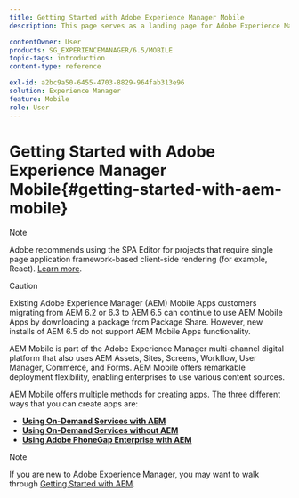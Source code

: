 ```yaml
---
title: Getting Started with Adobe Experience Manager Mobile
description: This page serves as a landing page for Adobe Experience Manager Mobile. Follow this page as a starting point so you can learn about the three different ways for creating apps.

contentOwner: User
products: SG_EXPERIENCEMANAGER/6.5/MOBILE
topic-tags: introduction
content-type: reference

exl-id: a2bc9a50-6455-4703-8829-964fab313e96
solution: Experience Manager
feature: Mobile
role: User
---
```

# Getting Started with Adobe Experience Manager Mobile{#getting-started-with-aem-mobile}

>[!NOTE]
>
>Adobe recommends using the SPA Editor for projects that require single page application framework-based client-side rendering (for example, React). [Learn more](/help/sites-developing/spa-overview.md).

>[!CAUTION]
>
>Existing Adobe Experience Manager (AEM) Mobile Apps customers migrating from AEM 6.2 or 6.3 to AEM 6.5 can continue to use AEM Mobile Apps by downloading a package from Package Share. However, new installs of AEM 6.5 do not support AEM Mobile Apps functionality.

AEM Mobile is part of the Adobe Experience Manager multi-channel digital platform that also uses AEM Assets, Sites, Screens, Workflow, User Manager, Commerce, and Forms. AEM Mobile offers remarkable deployment flexibility, enabling enterprises to use various content sources.

AEM Mobile offers multiple methods for creating apps. The three different ways that you can create apps are:

* **[Using On-Demand Services with AEM](/help/mobile/getting-started-aem-mobile-on-demand.md)**
* **[Using On-Demand Services without AEM](https://helpx.adobe.com/digital-publishing-solution/help/aem-mobile-end-of-life-faq.html)**
* **[Using Adobe PhoneGap Enterprise with AEM](/help/mobile/getting-started-aem-mobile-phonegap.md)**

>[!NOTE]
>
>If you are new to Adobe Experience Manager, you may want to walk through [Getting Started with AEM](/help/sites-deploying/deploy.md).
